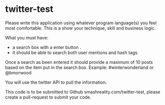 # twitter-test

Please write this application using whatever program language(s) you feel most comfortable. This is a show your technique, skill and business logic.

What you must have:

+ a search box with a enter button .
+ it should be able to search both user mentions and hash tags.

Once a search as been entered it should provide a maximum of 10 posts based on the item put in the search box. Example: #winterwonderland or @bmorwood

You will use the twitter API to pull the information.

This code is to be submitted to Github smashreality.com/twitter-test, please create
a pull-request to submit your code.

